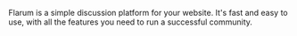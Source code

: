 Flarum is a simple discussion platform for your website. It's fast and easy to use, with all the features you need to run a successful community.